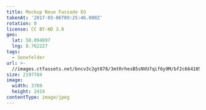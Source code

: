 ```yaml
---
title: Mockup Neue Fassade EG
takenAt: '2017-03-06T09:25:46.000Z'
rotation: 0
license: CC BY-ND 3.0
geo:
  lat: 50.094897
  lng: 8.762227
tags:
  - Senefelder
url: >-
  //images.ctfassets.net/bncv3c2gt878/3mtRrhesB5sNVU7qif6y9M/bf2c664105da11e8832e4de974b3eca3/mockup-neue-fassade-eg_33252401876_o
size: 2197784
image:
  width: 3789
  height: 2414
contentType: image/jpeg
---
```


